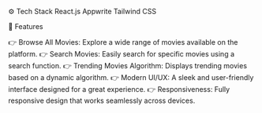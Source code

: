 ⚙️ Tech Stack React.js Appwrite Tailwind CSS 

🔋 Features 

👉 Browse All Movies: Explore a wide range of movies available on the platform.
👉 Search Movies: Easily search for specific movies using a search function.
👉 Trending Movies Algorithm: Displays trending movies based on a dynamic algorithm.
👉 Modern UI/UX: A sleek and user-friendly interface designed for a great experience.
👉 Responsiveness: Fully responsive design that works seamlessly across devices.
